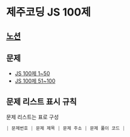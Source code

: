 # 제주코딩 JS 100제

## [노션](https://www.notion.so/JS-100-94d97d294dd14c9b911a02c840fa9f2d)

## 문제

- [JS 100제 1~50](./PART_1.md)
- [JS 100제 51~100](./PART_2.md)

## 문제 리스트 표시 규칙

문제 리스트는 표로 구성

```js
| 문제번호 | 문제 제목 | 문제 주소 | 문제 풀이 코드 |
```

